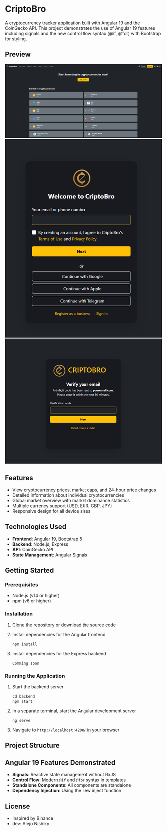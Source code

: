 # CriptoBro

A cryptocurrency tracker application built with Angular 19 and the CoinGecko API. This project demonstrates the use of Angular 19 features including signals and the new control flow syntax (@if, @for) with Bootstrap for styling.

## Preview
![Dashboard](https://github.com/nishikyr/CriptoBro/blob/master/public/muestras/dashboard.png)
![Register](https://github.com/nishikyr/CriptoBro/blob/master/public/muestras/registro.png)
![Verificacion2FA](https://github.com/nishikyr/CriptoBro/blob/master/public/muestras/verificacion2fa.png)


## Features

- View cryptocurrency prices, market caps, and 24-hour price changes
- Detailed information about individual cryptocurrencies
- Global market overview with market dominance statistics
- Multiple currency support (USD, EUR, GBP, JPY)
- Responsive design for all device sizes

## Technologies Used

- **Frontend**: Angular 19, Bootstrap 5
- **Backend**: Node.js, Express
- **API**: CoinGecko API
- **State Management**: Angular Signals

## Getting Started

### Prerequisites

- Node.js (v14 or higher)
- npm (v6 or higher)

### Installation

1. Clone the repository or download the source code

2. Install dependencies for the Angular frontend
   ```
   npm install
   ```

3. Install dependencies for the Express backend
   ```
   Comming soon
   ```

### Running the Application

1. Start the backend server
   ```
   cd backend
   npm start
   ```

2. In a separate terminal, start the Angular development server
   ```
   ng serve
   ```

3. Navigate to `http://localhost:4200/` in your browser

## Project Structure


## Angular 19 Features Demonstrated

- **Signals**: Reactive state management without RxJS
- **Control Flow**: Modern `@if` and `@for` syntax in templates
- **Standalone Components**: All components are standalone
- **Dependency Injection**: Using the new inject function

## License
- Inspired by Binance
- dev: Alejo Nishiky
